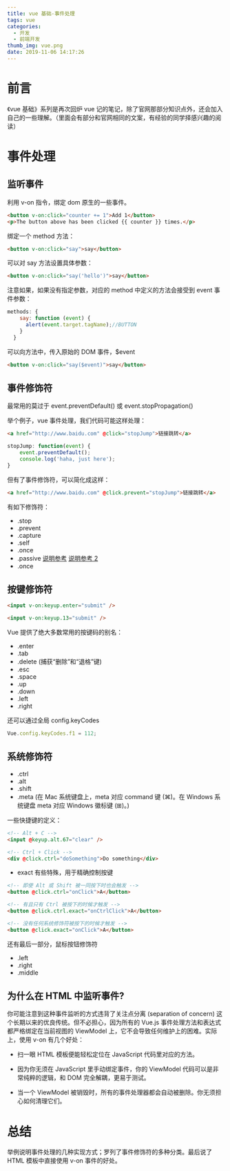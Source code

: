 ```yaml
---
title: vue 基础-事件处理
tags: vue
categories:
  - 开发
  - 前端开发
thumb_img: vue.png
date: 2019-11-06 14:17:26
---
```



# 前言

《vue 基础》系列是再次回炉 vue 记的笔记，除了官网那部分知识点外，还会加入自己的一些理解。（里面会有部分和官网相同的文案，有经验的同学择感兴趣的阅读）

# 事件处理

## 监听事件

利用 v-on 指令，绑定 dom 原生的一些事件。

```html
<button v-on:click="counter += 1">Add 1</button>
<p>The button above has been clicked {{ counter }} times.</p>
```

绑定一个 method 方法：

```html
<button v-on:click="say">say</button>
```

可以对 say 方法设置具体参数：

```html
<button v-on:click="say('hello')">say</button>
```

注意如果，如果没有指定参数，对应的 method 中定义的方法会接受到 event 事件参数：

```js
methods: {
    say: function (event) {
      alert(event.target.tagName);//BUTTON
    }
  }
```

可以向方法中，传入原始的 DOM 事件，\$event

```html
<button v-on:click="say($event)">say</button>
```

## 事件修饰符

最常用的莫过于 event.preventDefault() 或 event.stopPropagation()

举个例子，vue 事件处理，我们代码可能这样处理：

```html
<a href="http://www.baidu.com" @click="stopJump">链接跳转</a>
```

```js
stopJump: function(event) {
    event.preventDefault();
    console.log('haha, just here');
}
```

但有了事件修饰符，可以简化成这样：

```html
<a href="http://www.baidu.com" @click.prevent="stopJump">链接跳转</a>
```

有如下修饰符：

-   .stop
-   .prevent
-   .capture
-   .self
-   .once
-   .passive [说明参考](https://www.cnblogs.com/ziyunfei/p/5545439.html) [说明参考 2](http://ju.outofmemory.cn/entry/302263)
-   .once

## 按键修饰符

```html
<input v-on:keyup.enter="submit" />
```

```html
<input v-on:keyup.13="submit" />
```

Vue 提供了绝大多数常用的按键码的别名：

-   .enter
-   .tab
-   .delete (捕获“删除”和“退格”键)
-   .esc
-   .space
-   .up
-   .down
-   .left
-   .right

还可以通过全局 config.keyCodes

```js
Vue.config.keyCodes.f1 = 112;
```

## 系统修饰符

-   .ctrl
-   .alt
-   .shift
-   .meta (在 Mac 系统键盘上，meta 对应 command 键 (⌘)。在 Windows 系统键盘 meta 对应 Windows 徽标键 (⊞)。)

一些快捷键的定义：

```html
<!-- Alt + C -->
<input @keyup.alt.67="clear" />

<!-- Ctrl + Click -->
<div @click.ctrl="doSomething">Do something</div>
```

-   exact 有些特殊，用于精确控制按键

```html
<!-- 即使 Alt 或 Shift 被一同按下时也会触发 -->
<button @click.ctrl="onClick">A</button>

<!-- 有且只有 Ctrl 被按下的时候才触发 -->
<button @click.ctrl.exact="onCtrlClick">A</button>

<!-- 没有任何系统修饰符被按下的时候才触发 -->
<button @click.exact="onClick">A</button>
```

还有最后一部分，鼠标按钮修饰符

-   .left
-   .right
-   .middle

## 为什么在 HTML 中监听事件?

你可能注意到这种事件监听的方式违背了关注点分离 (separation of concern) 这个长期以来的优良传统。但不必担心，因为所有的 Vue.js 事件处理方法和表达式都严格绑定在当前视图的 ViewModel 上，它不会导致任何维护上的困难。实际上，使用 v-on 有几个好处：

-   扫一眼 HTML 模板便能轻松定位在 JavaScript 代码里对应的方法。

-   因为你无须在 JavaScript 里手动绑定事件，你的 ViewModel 代码可以是非常纯粹的逻辑，和 DOM 完全解耦，更易于测试。

-   当一个 ViewModel 被销毁时，所有的事件处理器都会自动被删除。你无须担心如何清理它们。

# 总结

举例说明事件处理的几种实现方式；罗列了事件修饰符的多种分类。最后说了 HTML 模板中直接使用 v-on 事件的好处。
